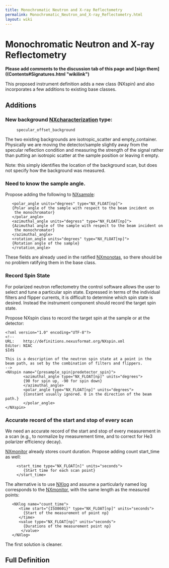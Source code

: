 ```yaml
---
title: Monochromatic Neutron and X-ray Reflectometry
permalink: Monochromatic_Neutron_and_X-ray_Reflectometry.html
layout: wiki
---
```

Monochromatic Neutron and X-ray Reflectometry
=============================================

**Please add comments to the discussion tab of this page and [sign
them]((Contents#Signatures.html "wikilink")**

This proposed instrument definition adds a new class (NXspin) and also
incorporates a few additions to existing base classes.

Additions
---------

### New background [NXcharacterization](NXcharacterization.html "wikilink") type:

`     specular_offset_background`

The two existing backgrounds are isotropic\_scatter and
empty\_container. Physically we are moving the detector/sample slightly
away from the specular reflection condition and measuring the strength
of the signal rather than putting an isotropic scatter at the sample
position or leaving it empty.

Note: this simply identifies the location of the background scan, but
does not specify how the background was measured.

### Need to know the sample angle.

Propose adding the following to [NXsample](NXsample.html "wikilink"):

       <polar_angle units="degrees" type="NX_FLOAT[np]">
       {Polar angle of the sample with respect to the beam incident on
        the monochromator}
       </polar_angle>
       <azimuthal_angle units="degress" type="NX_FLOAT[np]">
       {Azimuthal angle of the sample with respect to the beam incident on
        the monochromator}
       </azimuthal_angle>
       <rotation_angle units="degrees" type="NX_FLOAT[np]">
       {Rotation angle of the sample}
       </rotation_angle>

These fields are already used in the ratified
[NXmonotas](Monochromatic_Neutron_and_X-ray_Triple-Axis_Spectrometer.html "wikilink"),
so there should be no problem ratifying them in the base class.

### Record Spin State

For polarized neutron reflectometry the control software allows the user
to select and tune a particular spin state. Expressed in terms of the
individual filters and flipper currents, it is difficult to determine
which spin state is desired. Instead the instrument component should
record the target spin state.

Propose NXspin class to record the target spin at the sample or at the
detector:

       
    <?xml version="1.0" encoding="UTF-8"?>
    <!--
    URL:    http://definitions.nexusformat.org/NXspin.xml
    Editor: NIAC
    $Id$
        
    This is a description of the neutron spin state at a point in the
    beam path, as set by the combination of filters and flippers.
    -->
    <NXspin name="{presample_spin|predetector_spin}">
            <azimuthal_angle type="NX_FLOAT[np]" units="degrees">
            {90 for spin up, -90 for spin down}
            </azimuthal_angle>
            <polar_angle type="NX_FLOAT[np]" units="degrees">
            {Constant usually ignored. 0 in the direction of the beam path.}
            </polar_angle>
    </NXspin>

### Accurate record of the start and stop of every scan

We need an accurate record of the start and stop of every measurement in
a scan (e.g., to normalize by measurement time, and to correct for He3
polarizer efficiency decay).

[NXmonitor](NXmonitor.html "wikilink") already stores count duration. Propose
adding count start\_time as well:

         <start_time type="NX_FLOAT[n]" units="seconds">
            {Start time for each scan point}
         </start_time>

The alternative is to use [NXlog](NXlog.html "wikilink") and assume a
particularly named log corresponds to the
[NXmonitor](NXmonitor.html "wikilink"), with the same length as the measured
points:

            
       <NXlog name="count_time">
          <time start="{ISO8601}" type="NX_FLOAT[np]" units="seconds">
            {Start of the measurement of point np}
          </time>
          <value type="NX_FLOAT[np]" units="seconds">
            {Durations of the measurement point np}
           </value>
       </NXlog>

The first solution is cleaner.

Full Definition
---------------

<nxformat file="NXmonoref.xml" tree="yes"></nxformat>
